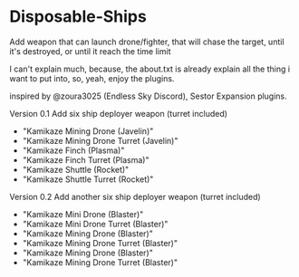 # Disposable-Ships
Add weapon that can launch drone/fighter, that will chase the target, until it's destroyed, or until it reach the time limit

I can't explain much, because, the about.txt is already explain all the thing i want to put into, so, yeah, enjoy the plugins.

inspired by @zoura3025 (Endless Sky Discord), Sestor Expansion plugins.

Version 0.1
Add six ship deployer weapon (turret included)

- "Kamikaze Mining Drone (Javelin)"
- "Kamikaze Mining Drone Turret (Javelin)"
- "Kamikaze Finch (Plasma)"
- "Kamikaze Finch Turret (Plasma)"
- "Kamikaze Shuttle (Rocket)"
- "Kamikaze Shuttle Turret (Rocket)"


Version 0.2
Add another six ship deployer weapon (turret included)

- "Kamikaze Mini Drone (Blaster)"
- "Kamikaze Mini Drone Turret (Blaster)"
- "Kamikaze Mining Drone (Blaster)"
- "Kamikaze Mining Drone Turret (Blaster)"
- "Kamikaze Mining Drone (Blaster)"
- "Kamikaze Mining Drone Turret (Blaster)"